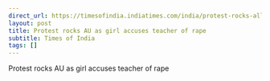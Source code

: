 ```yaml
---
direct_url: https://timesofindia.indiatimes.com/india/protest-rocks-allahabad-university-as-girl-accuses-teacher-of-rape/articleshow/107438406.cms
layout: post
title: Protest rocks AU as girl accuses teacher of rape
subtitle: Times of India
tags: []
---
```


Protest rocks AU as girl accuses teacher of rape
